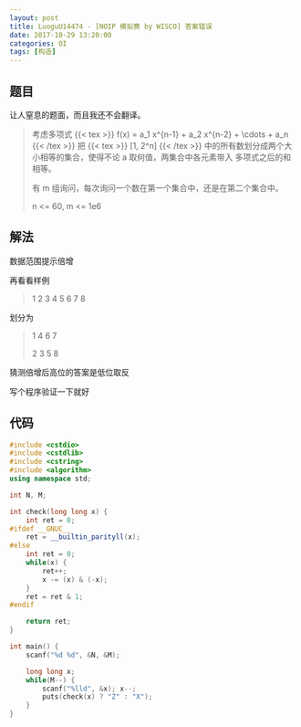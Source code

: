 ```yaml
---
layout: post
title: LuoguU14474 - [NOIP 模拟赛 by WISCO] 答案错误
date: 2017-10-29 13:20:00
categories: OI
tags: [构造]
---
```


## 题目

让人窒息的题面，而且我还不会翻译。

> 考虑多项式 {{< tex >}} f(x) = a_1 x^{n-1} + a_2 x^{n-2} + \cdots + a_n {{< /tex >}}
> 把 {{< tex >}} [1, 2^n] {{< /tex >}} 中的所有数划分成两个大小相等的集合，使得不论 a 取何值，两集合中各元素带入
> 多项式之后的和相等。
> 
> 有 m 组询问，每次询问一个数在第一个集合中，还是在第二个集合中。
> 
> n <= 60, m <= 1e6

## 解法

数据范围提示倍增

再看看样例

> 1 2 3 4 5 6 7 8

划分为

> 1 4 6 7
> 
> 2 3 5 8

猜测倍增后高位的答案是低位取反

写个程序验证一下就好

## 代码

```cpp
#include <cstdio>
#include <cstdlib>
#include <cstring>
#include <algorithm>
using namespace std;

int N, M;

int check(long long x) {
    int ret = 0;
#ifdef __GNUC__
    ret = __builtin_parityll(x);
#else
    int ret = 0;
    while(x) {
        ret++;
        x -= (x) & (-x);
    }
    ret = ret & 1;
#endif

    return ret;
}

int main() {
    scanf("%d %d", &N, &M);

    long long x;
    while(M--) {
        scanf("%lld", &x); x--;
        puts(check(x) ? "Z" : "X");
    }
}
```
